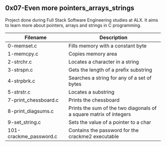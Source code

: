 ## 0x07-Even more pointers_arrays_strings

Project done during Full Stack Software Engineering studies at ALX. It aims to learn more about pointers, arrays and strings in C programming.

| Filename               | Description                                                        |
|------------------------|--------------------------------------------------------------------|
| 0-memset.c             | Fills memory with a constant byte                                  |
| 1-memcpy.c             | Copies memory area                                                 |
| 2-strchr.c             | Locates a character in a string                                    |
| 3-strspn.c             | Gets the length of a prefix substring                              |
| 4-strpbrk.c            | Searches a string for any of a set of bytes                        |
| 5-strstr.c             | Locates a substring                                                |
| 7-print_chessboard.c   | Prints the chessboard                                              |
| 8-print_diagsums.c     | Prints the sum of the two diagonals of a square matrix of integers |
| 9-set_string.c         | Sets the value of a pointer to a char                              |
| 101-crackme_password.c | Contains the password for the crackme2 executable                  |
